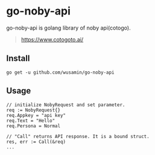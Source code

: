 # go-noby-api
go-noby-api is golang library of noby api(cotogo).
> https://www.cotogoto.ai/

## Install
```
go get -u github.com/wusamin/go-noby-api
```

## Usage
```
// initialize NobyRequest and set parameter.
req := NobyRequest{}
req.Appkey = "api key"
req.Text = "Hello"
req.Persona = Normal

// "Call" returns API response. It is a bound struct.
res, err := Call(&req)
...
```
